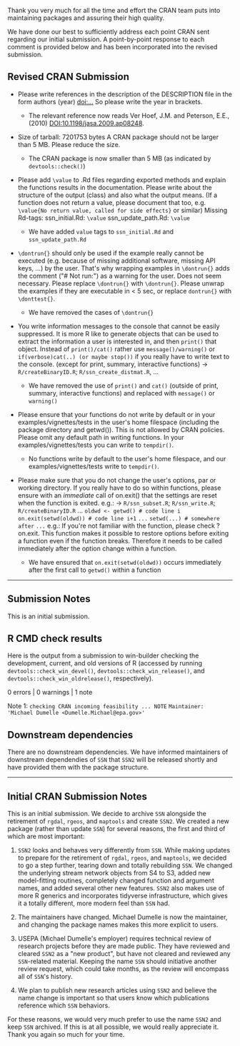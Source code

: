 Thank you very much for all the time and effort the CRAN team puts into maintaining
packages and assuring their high quality. 

We have done our best to sufficiently address each point CRAN sent regarding our initial submission.
A point-by-point response to each comment is provided below and has been incorporated into the revised submission.

## Revised CRAN Submission

* Please write references in the description of the DESCRIPTION file in the form authors (year) <doi:...> So please write the year in brackets.
    * The relevant reference now reads Ver Hoef, J.M. and Peterson, E.E., (2010) <DOI:10.1198/jasa.2009.ap08248>.

* Size of tarball: 7201753 bytes A CRAN package should not be larger than 5 MB.
  Please reduce the size.
    * The CRAN package is now smaller than 5 MB (as indicated by `devtools::check()`)
    
* Please add `\value` to .Rd files regarding exported methods and explain the functions results in the documentation. Please write about the structure of the output (class) and also what the output means. (If a function does not return a value, please document that too, e.g.
`\value{No return value, called for side effects}` or similar) Missing Rd-tags: ssn_initial.Rd: `\value` ssn_update_path.Rd: `\value`
    * We have added `value` tags to `ssn_initial.Rd` and `ssn_update_path.Rd`
    
* `\dontrun{}` should only be used if the example really cannot be executed (e.g. because of missing additional software, missing API keys, ...) by the user. That's why wrapping examples in `\dontrun{}` adds the comment ("# Not run:") as a warning for the user. Does not seem necessary.
Please replace `\dontrun{}` with `\dontrun{}`. Please unwrap the examples if they are executable in < 5 sec, or replace `dontrun{}` with `\donttest{}`.
    * We have removed the cases of `\dontrun{}`
    
* You write information messages to the console that cannot be easily suppressed.
It is more R like to generate objects that can be used to extract the information a user is interested in, and then `print()` that object.
Instead of `print()/cat()` rather use `message()/warning()` or
`if(verbose)cat(..) (or maybe stop())` if you really have to write text to the console. (except for print, summary, interactive functions) -> `R/createBinaryID.R`; `R/ssn_create_distmat.R`, ...
    * We have removed the use of `print()` and `cat()` (outside of print, summary, interactive functions) and replaced with `message()` or `warning()`


* Please ensure that your functions do not write by default or in your examples/vignettes/tests in the user's home filespace (including the package directory and getwd()). This is not allowed by CRAN policies.
Please omit any default path in writing functions. In your examples/vignettes/tests you can write to `tempdir()`.
    * No functions write by default to the user's home filespace, and our examples/vignettes/tests write to `tempdir()`.

    
* Please make sure that you do not change the user's options, par or working directory. If you really have to do so within functions, please ensure with an *immediate* call of on.exit() that the settings are reset when the function is exited.
e.g.: -> `R/ssn_subset.R`; `R/ssn_write.R`; `R/createBinaryID.R` ...
`oldwd <- getwd() # code line i`
`on.exit(setwd(oldwd)) # code line i+1`
`...`
`setwd(...) # somewhere after`
`...`
e.g.:
If you're not familiar with the function, please check ?on.exit. This function makes it possible to restore options before exiting a function even if the function breaks. Therefore it needs to be called immediately after the option change within a function.
    * We have ensured that `on.exit(setwd(oldwd))` occurs immediately after the first call to `getwd()` within a function


-------

## Submission Notes

This is an initial submission.

## R CMD check results

Here is the output from a submission to win-builder checking the 
development, current, and old versions of R (accessed by running
`devtools::check_win_devel()`, `devtools::check_win_release()`,
and `devtools::check_win_oldrelease()`, respectively). 

0 errors | 0 warnings | 1 note

Note 1: `checking CRAN incoming feasibility ... NOTE`
  `Maintainer: 'Michael Dumelle <Dumelle.Michael@epa.gov>'`

## Downstream dependencies

There are no downstream dependencies. We have informed maintainers of downstream
dependendies of `SSN` that `SSN2` will be released shortly and have provided
them with the package structure.

-------

## Initial CRAN Submission Notes

This is an initial submission. We decide to archive `SSN`
alongside the retirement of `rgdal`, `rgeos`, and
`maptools` and create `SSN2`. We created a new package (rather than update 
`SSN`) for several reasons, the first and third of which are most important:

1. `SSN2` looks and behaves very differently from `SSN`. While making updates
to prepare for the retirement of `rgdal`, `rgeos`, and `maptools`, we decided
to go a step further, tearing down and totally rebuilding `SSN`. We changed the
underlying stream network objects from S4 to S3, added new model-fitting routines,
completely changed function and argument names, and added several other new 
features. `SSN2` also makes use of more R generics and incorporates tidyverse
infrastructure, which gives it a totally different, more modern feel than
`SSN` had.

2. The maintainers have changed. Michael Dumelle is now the maintainer, and
changing the package names makes this more explicit to users.

3. USEPA (Michael Dumelle's employer) requires technical review of research
projects before they are made public. They have reviewed and cleared `SSN2`
as a "new product", but have not cleared and reviewed any `SSN`-related material.
Keeping the name `SSN` should initiative another review request, which could 
take months, as the review will encompass all of `SSN`'s history.

4. We plan to publish new research articles using `SSN2` and believe the name
change is important so that users know which publications reference which 
`SSN` behaviors.

For these reasons, we would very much prefer to use the name `SSN2` and keep
`SSN` archived. If this is at all possible, we would really appreciate it.
Thank you again so much for your time.

